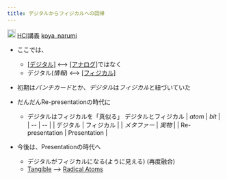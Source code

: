 ```yaml
---
title: デジタルからフィジカルへの回帰
---
```


<img src='https://scrapbox.io/api/pages/blu3mo-public/情報科学の達人/icon' alt='情報科学の達人.icon' height="19.5"/> [HCI](HCI.md)講義 [koya_narumi](koya_narumi.md)

* ここでは、
  
  * [\[デジタル\]](離散) \<--> [\[アナログ\]](連続)ではなく
  * デジタル(*情報*) \<--> [\[フィジカル\]]([[質量]]?)
* 初期は*パンチカード*とか、*デジタル*は*フィジカル*と紐づいていた

* だんだんRe-presentationの時代に
  
  * デジタルはフィジカルを「真似る」
    デジタルとフィジカル
    \| *atom* | *bit* |
    \| -- | -- |
    \| デジタル | フィジカル |
    \| *メタファー* | *実物* |
    \| Re-presentation | Presentation |
* 今後は、Presentationの時代へ
  
  * デジタルがフィジカルになる(ように見える) (再度融合)
  * [Tangible](Tangible.md) --> [Radical Atoms](Radical%20Atoms.md)
